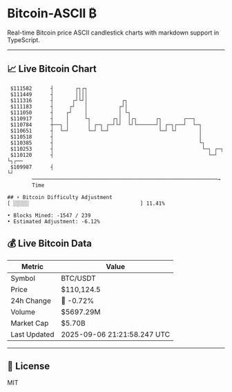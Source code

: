 # Bitcoin-ASCII ₿

Real-time Bitcoin price ASCII candlestick charts with markdown support in TypeScript.

---

## 📈 Live Bitcoin Chart

```
 $111582      ┤       ┌┐┌┐                                                 
 $111449      ┤       ││││                                                 
 $111316      ┤      ┌┘└┘│           ┌┐                                    
 $111183      ┤     ┌┘   │          ┌┘│                                    
 $111050      ┤    ┌┘    │          │ └┐                                   
 $110917      ┤    │     └┐       ┌┐│  │┌┐      ┌┐       ┌──┐              
 $110784      ┼──┐ │      │ ┌─┐ ┌─┘└┘  └┘└──────┘│ ┌─┐┌──┘  └─┐            
 $110651      ┤  └─┘      └─┘ └─┘                └─┘ └┘       │            
 $110518      ┤                                               │            
 $110385      ┤                                               └┐           
 $110253      ┤                                                └─┐ ┌─┐     
 $110120      ┤                                                  └─┘ └┐┌── 
 $109987      ┤                                                       └┘   
        ────────────────────────────────────────────────────────────→
        Time

## ⚡ Bitcoin Difficulty Adjustment
[ ░░░░░                                    ] 11.41%

• Blocks Mined: -1547 / 239
• Estimated Adjustment: -6.12%
```

## 💰 Live Bitcoin Data

| Metric | Value |
|--------|-------|
| Symbol | BTC/USDT |
| Price | $110,124.5 |
| 24h Change | 🔴 -0.72% |
| Volume | $5697.29M |
| Market Cap | $5.70B |
| Last Updated | 2025-09-06 21:21:58.247 UTC |

---

## 📄 License

MIT